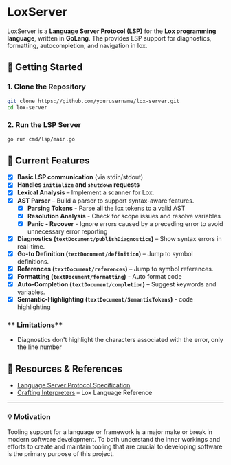 # **LoxServer**  

LoxServer is a **Language Server Protocol (LSP)** for the **Lox programming language**, written in **GoLang**. The provides LSP support for diagnostics, formatting, autocompletion, and navigation in lox.  

## **🚀 Getting Started**  

### **1. Clone the Repository**  
```sh
git clone https://github.com/yourusername/lox-server.git
cd lox-server
```

### **2. Run the LSP Server**  
```sh
go run cmd/lsp/main.go
```

## **📌 Current Features**  
- [x] **Basic LSP communication** (via stdin/stdout)  
- [x] **Handles `initialize` and `shutdown` requests**  
- [x] **Lexical Analysis** – Implement a scanner for Lox.  
- [x] **AST Parser** – Build a parser to support syntax-aware features.  
    - [x] **Parsing Tokens** - Parse all the lox tokens to a valid AST
    - [x] **Resolution Analysis** - Check for scope issues and resolve variables
    - [x] **Panic - Recover** - Ignore errors caused by a preceding error to avoid unnecessary error reporting 
- [x] **Diagnostics (`textDocument/publishDiagnostics`)** – Show syntax errors in real-time.  
- [x] **Go-to Definition (`textDocument/definition`)** – Jump to symbol definitions.  
- [x] **References (`textDocument/references`)** – Jump to symbol references.
- [x] **Formatting (`textDocument/formatting`)** - Auto format code
- [x] **Auto-Completion (`textDocument/completion`)** – Suggest keywords and variables.  
- [x] **Semantic-Highlighting (`textDocument/SemanticTokens`)** - code highlighting

### ** Limitations**
- Diagnostics don't highlight the characters associated with the error, only the line number

## **📖 Resources & References**  
- [Language Server Protocol Specification](https://microsoft.github.io/language-server-protocol/specifications/lsp/3.17/specification/)  
- [Crafting Interpreters](https://craftinginterpreters.com/) – Lox Language Reference  

---

### **💡 Motivation**  
Tooling support for a language or framework is a major make or break in modern software development.
To both understand the inner workings and efforts to create and maintain tooling that are crucial to developing software is the
primary purpose of this project.


